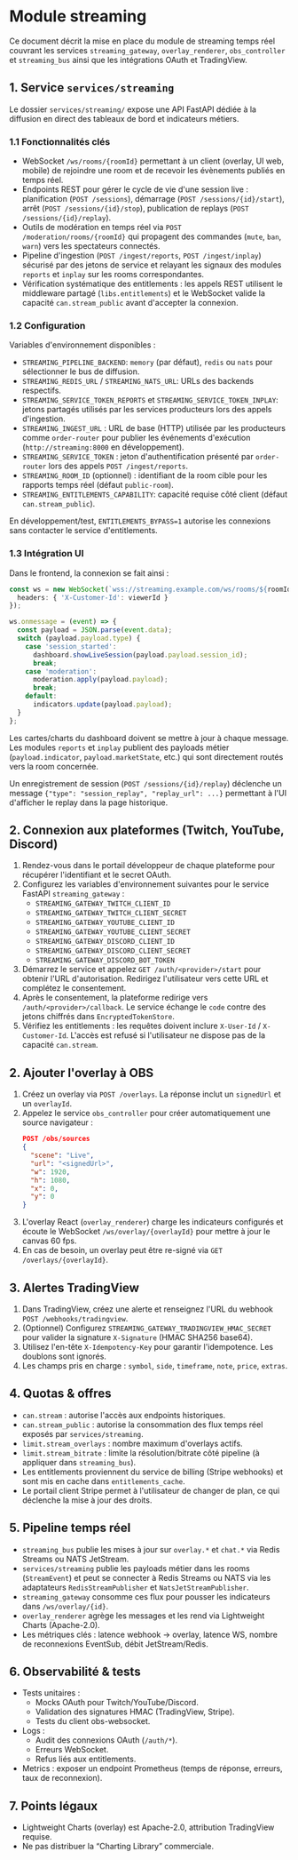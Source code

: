 # Module streaming

Ce document décrit la mise en place du module de streaming temps réel couvrant les services `streaming_gateway`, `overlay_renderer`, `obs_controller` et `streaming_bus` ainsi que les intégrations OAuth et TradingView.

## 1. Service `services/streaming`

Le dossier `services/streaming/` expose une API FastAPI dédiée à la diffusion en direct des tableaux de bord et indicateurs métiers.

### 1.1 Fonctionnalités clés

- WebSocket `/ws/rooms/{roomId}` permettant à un client (overlay, UI web, mobile) de rejoindre une room et de recevoir les évènements publiés en temps réel.
- Endpoints REST pour gérer le cycle de vie d'une session live : planification (`POST /sessions`), démarrage (`POST /sessions/{id}/start`), arrêt (`POST /sessions/{id}/stop`), publication de replays (`POST /sessions/{id}/replay`).
- Outils de modération en temps réel via `POST /moderation/rooms/{roomId}` qui propagent des commandes (`mute`, `ban`, `warn`) vers les spectateurs connectés.
- Pipeline d'ingestion (`POST /ingest/reports`, `POST /ingest/inplay`) sécurisé par des jetons de service et relayant les signaux des modules `reports` et `inplay` sur les rooms correspondantes.
- Vérification systématique des entitlements : les appels REST utilisent le middleware partagé (`libs.entitlements`) et le WebSocket valide la capacité `can.stream_public` avant d'accepter la connexion.

### 1.2 Configuration

Variables d'environnement disponibles :

- `STREAMING_PIPELINE_BACKEND`: `memory` (par défaut), `redis` ou `nats` pour sélectionner le bus de diffusion.
- `STREAMING_REDIS_URL` / `STREAMING_NATS_URL`: URLs des backends respectifs.
- `STREAMING_SERVICE_TOKEN_REPORTS` et `STREAMING_SERVICE_TOKEN_INPLAY`: jetons partagés utilisés par les services producteurs lors des appels d'ingestion.
- `STREAMING_INGEST_URL` : URL de base (HTTP) utilisée par les producteurs comme `order-router` pour publier les événements d'exécution (`http://streaming:8000` en développement).
- `STREAMING_SERVICE_TOKEN` : jeton d'authentification présenté par `order-router` lors des appels `POST /ingest/reports`.
- `STREAMING_ROOM_ID` (optionnel) : identifiant de la room cible pour les rapports temps réel (défaut `public-room`).
- `STREAMING_ENTITLEMENTS_CAPABILITY`: capacité requise côté client (défaut `can.stream_public`).

En développement/test, `ENTITLEMENTS_BYPASS=1` autorise les connexions sans contacter le service d'entitlements.

### 1.3 Intégration UI

Dans le frontend, la connexion se fait ainsi :

```ts
const ws = new WebSocket(`wss://streaming.example.com/ws/rooms/${roomId}`, {
  headers: { 'X-Customer-Id': viewerId }
});

ws.onmessage = (event) => {
  const payload = JSON.parse(event.data);
  switch (payload.payload.type) {
    case 'session_started':
      dashboard.showLiveSession(payload.payload.session_id);
      break;
    case 'moderation':
      moderation.apply(payload.payload);
      break;
    default:
      indicators.update(payload.payload);
  }
};
```

Les cartes/charts du dashboard doivent se mettre à jour à chaque message. Les modules `reports` et `inplay` publient des payloads métier (`payload.indicator`, `payload.marketState`, etc.) qui sont directement routés vers la room concernée.

Un enregistrement de session (`POST /sessions/{id}/replay`) déclenche un message `{"type": "session_replay", "replay_url": ...}` permettant à l'UI d'afficher le replay dans la page historique.

## 2. Connexion aux plateformes (Twitch, YouTube, Discord)

1. Rendez-vous dans le portail développeur de chaque plateforme pour récupérer l'identifiant et le secret OAuth.
2. Configurez les variables d'environnement suivantes pour le service FastAPI `streaming_gateway` :
   - `STREAMING_GATEWAY_TWITCH_CLIENT_ID`
   - `STREAMING_GATEWAY_TWITCH_CLIENT_SECRET`
   - `STREAMING_GATEWAY_YOUTUBE_CLIENT_ID`
   - `STREAMING_GATEWAY_YOUTUBE_CLIENT_SECRET`
   - `STREAMING_GATEWAY_DISCORD_CLIENT_ID`
   - `STREAMING_GATEWAY_DISCORD_CLIENT_SECRET`
   - `STREAMING_GATEWAY_DISCORD_BOT_TOKEN`
3. Démarrez le service et appelez `GET /auth/<provider>/start` pour obtenir l'URL d'autorisation. Redirigez l'utilisateur vers cette URL et complétez le consentement.
4. Après le consentement, la plateforme redirige vers `/auth/<provider>/callback`. Le service échange le `code` contre des jetons chiffrés dans `EncryptedTokenStore`.
5. Vérifiez les entitlements : les requêtes doivent inclure `X-User-Id` / `X-Customer-Id`. L'accès est refusé si l'utilisateur ne dispose pas de la capacité `can.stream`.

## 2. Ajouter l'overlay à OBS

1. Créez un overlay via `POST /overlays`. La réponse inclut un `signedUrl` et un `overlayId`.
2. Appelez le service `obs_controller` pour créer automatiquement une source navigateur :
   ```json
   POST /obs/sources
   {
     "scene": "Live",
     "url": "<signedUrl>",
     "w": 1920,
     "h": 1080,
     "x": 0,
     "y": 0
   }
   ```
3. L'overlay React (`overlay_renderer`) charge les indicateurs configurés et écoute le WebSocket `/ws/overlay/{overlayId}` pour mettre à jour le canvas 60 fps.
4. En cas de besoin, un overlay peut être re-signé via `GET /overlays/{overlayId}`.

## 3. Alertes TradingView

1. Dans TradingView, créez une alerte et renseignez l'URL du webhook `POST /webhooks/tradingview`.
2. (Optionnel) Configurez `STREAMING_GATEWAY_TRADINGVIEW_HMAC_SECRET` pour valider la signature `X-Signature` (HMAC SHA256 base64).
3. Utilisez l'en-tête `X-Idempotency-Key` pour garantir l'idempotence. Les doublons sont ignorés.
4. Les champs pris en charge : `symbol`, `side`, `timeframe`, `note`, `price`, `extras`.

## 4. Quotas & offres

- `can.stream` : autorise l'accès aux endpoints historiques.
- `can.stream_public` : autorise la consommation des flux temps réel exposés par `services/streaming`.
- `limit.stream_overlays` : nombre maximum d'overlays actifs.
- `limit.stream_bitrate` : limite la résolution/bitrate côté pipeline (à appliquer dans `streaming_bus`).
- Les entitlements proviennent du service de billing (Stripe webhooks) et sont mis en cache dans `entitlements_cache`.
- Le portail client Stripe permet à l'utilisateur de changer de plan, ce qui déclenche la mise à jour des droits.

## 5. Pipeline temps réel

- `streaming_bus` publie les mises à jour sur `overlay.*` et `chat.*` via Redis Streams ou NATS JetStream.
- `services/streaming` publie les payloads métier dans les rooms (`StreamEvent`) et peut se connecter à Redis Streams ou NATS via les adaptateurs `RedisStreamPublisher` et `NatsJetStreamPublisher`.
- `streaming_gateway` consomme ces flux pour pousser les indicateurs dans `/ws/overlay/{id}`.
- `overlay_renderer` agrège les messages et les rend via Lightweight Charts (Apache-2.0).
- Les métriques clés : latence webhook → overlay, latence WS, nombre de reconnexions EventSub, débit JetStream/Redis.

## 6. Observabilité & tests

- Tests unitaires :
  - Mocks OAuth pour Twitch/YouTube/Discord.
  - Validation des signatures HMAC (TradingView, Stripe).
  - Tests du client obs-websocket.
- Logs :
  - Audit des connexions OAuth (`/auth/*`).
  - Erreurs WebSocket.
  - Refus liés aux entitlements.
- Metrics : exposer un endpoint Prometheus (temps de réponse, erreurs, taux de reconnexion).

## 7. Points légaux

- Lightweight Charts (overlay) est Apache-2.0, attribution TradingView requise.
- Ne pas distribuer la “Charting Library” commerciale.
